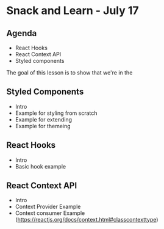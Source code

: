 # Snack and Learn - July 17

## Agenda

- React Hooks
- React Context API
- Styled components

The goal of this lesson is to show that we're in the

## Styled Components

- Intro
- Example for styling from scratch
- Example for extending
- Example for themeing

## React Hooks

- Intro
- Basic hook example

## React Context API

- Intro
- Context Provider Example
- Context consumer Example (https://reactjs.org/docs/context.html#classcontexttype)
